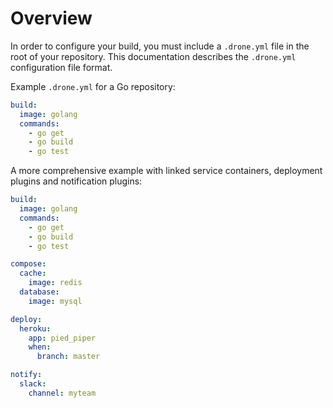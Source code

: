 # Overview

In order to configure your build, you must include a `.drone.yml` file in the root of your repository. This documentation describes the `.drone.yml` configuration file format.

Example `.drone.yml` for a Go repository:

```yaml
build:
  image: golang
  commands:
    - go get
    - go build
    - go test
```

A more comprehensive example with linked service containers, deployment plugins and notification plugins:

```yaml
build:
  image: golang
  commands:
    - go get
    - go build
    - go test

compose:
  cache:
    image: redis
  database:
    image: mysql

deploy:
  heroku:
    app: pied_piper
    when:
      branch: master

notify:
  slack:
    channel: myteam
```
